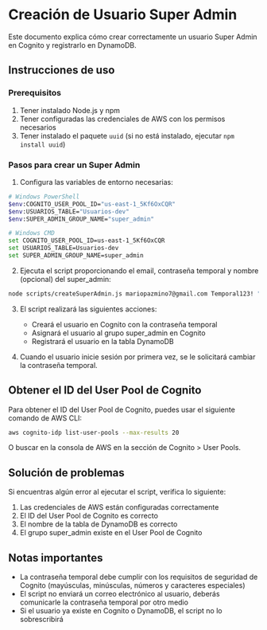 # Creación de Usuario Super Admin

Este documento explica cómo crear correctamente un usuario Super Admin en Cognito y registrarlo en DynamoDB.

## Instrucciones de uso

### Prerequisitos

1. Tener instalado Node.js y npm
2. Tener configuradas las credenciales de AWS con los permisos necesarios
3. Tener instalado el paquete `uuid` (si no está instalado, ejecutar `npm install uuid`)

### Pasos para crear un Super Admin

1. Configura las variables de entorno necesarias:

```bash
# Windows PowerShell
$env:COGNITO_USER_POOL_ID="us-east-1_5Kf6OxCQR"
$env:USUARIOS_TABLE="Usuarios-dev"
$env:SUPER_ADMIN_GROUP_NAME="super_admin"

# Windows CMD
set COGNITO_USER_POOL_ID=us-east-1_5Kf6OxCQR
set USUARIOS_TABLE=Usuarios-dev
set SUPER_ADMIN_GROUP_NAME=super_admin
```

2. Ejecuta el script proporcionando el email, contraseña temporal y nombre (opcional) del super_admin:

```bash
node scripts/createSuperAdmin.js mariopazmino7@gmail.com Temporal123! "Mario Raul Pazmiñ"
```

3. El script realizará las siguientes acciones:
   - Creará el usuario en Cognito con la contraseña temporal
   - Asignará el usuario al grupo super_admin en Cognito
   - Registrará el usuario en la tabla DynamoDB

4. Cuando el usuario inicie sesión por primera vez, se le solicitará cambiar la contraseña temporal.

## Obtener el ID del User Pool de Cognito

Para obtener el ID del User Pool de Cognito, puedes usar el siguiente comando de AWS CLI:

```bash
aws cognito-idp list-user-pools --max-results 20
```

O buscar en la consola de AWS en la sección de Cognito > User Pools.

## Solución de problemas

Si encuentras algún error al ejecutar el script, verifica lo siguiente:

1. Las credenciales de AWS están configuradas correctamente
2. El ID del User Pool de Cognito es correcto
3. El nombre de la tabla de DynamoDB es correcto
4. El grupo super_admin existe en el User Pool de Cognito

## Notas importantes

- La contraseña temporal debe cumplir con los requisitos de seguridad de Cognito (mayúsculas, minúsculas, números y caracteres especiales)
- El script no enviará un correo electrónico al usuario, deberás comunicarle la contraseña temporal por otro medio
- Si el usuario ya existe en Cognito o DynamoDB, el script no lo sobrescribirá
